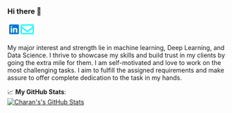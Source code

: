 ### Hi there 👋

<!--
**charankamarapu/charankamarapu** is a ✨ _special_ ✨ repository because its `README.md` (this file) appears on your GitHub profile.

Here are some ideas to get you started:

- 🔭 I’m currently working on ...
- 🌱 I’m currently learning ...
- 👯 I’m looking to collaborate on ...
- 🤔 I’m looking for help with ...
- 💬 Ask me about ...
- 📫 How to reach me: ...
- 😄 Pronouns: ...
- ⚡ Fun fact: ..
-->

<a href="https://www.linkedin.com/in/charan-kamarapu/">
  <img align="left" alt="Profile" width="30px" src="https://github.com/charankamarapu/charankamarapu/blob/main/icons8-linkedin-48.png"/>
</a>
<a href="mailto:kamarapucharan@gmail.com">
  <img align="left" alt="Email Me" width="30px" src="https://github.com/charankamarapu/charankamarapu/blob/main/envelope.svg" />
</a>  
<br>
<br>  


My major interest and strength lie in machine learning, Deep Learning, and Data Science. I thrive to showcase my skills and build trust in my clients by going the extra mile for them. I am self-motivated and love to work on the most challenging tasks. I aim to fulfill the assigned requirements and make assure to offer complete dedication to the task in my hands.


📈 **My GitHub Stats**:  
[![Charan's's GitHub Stats](https://github-readme-stats.vercel.app/api?username=charankamarapu&theme=gotham&show_icons=true&count_private=true)](https://github.com/charankamarapu)
